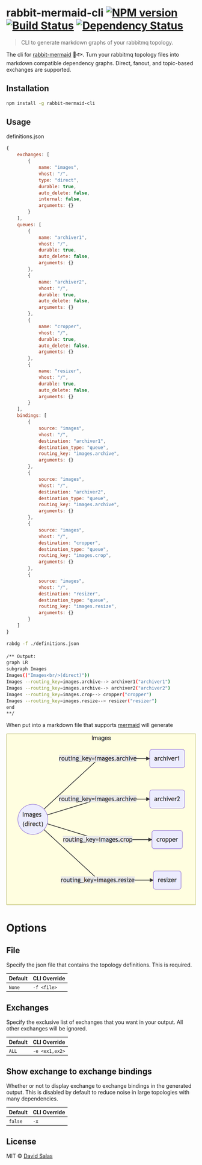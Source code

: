 # rabbit-mermaid-cli [![NPM version][npm-image]][npm-url] [![Build Status][travis-image]][travis-url] [![Dependency Status][daviddm-image]][daviddm-url]

> CLI to generate markdown graphs of your rabbitmq topology.

The cli for [rabbit-mermaid](https://github.com/davidlivingrooms/rabbit-mermaid) :rabbit::fish:. Turn your rabbitmq topology files into
markdown compatible dependency graphs. Direct, fanout, and topic-based exchanges are supported.

## Installation

```sh
npm install -g rabbit-mermaid-cli
```

## Usage

definitions.json

```js
{
    exchanges: [
        {
            name: "images",
            vhost: "/",
            type: "direct",
            durable: true,
            auto_delete: false,
            internal: false,
            arguments: {}
        }
    ],
    queues: [
        {
            name: "archiver1",
            vhost: "/",
            durable: true,
            auto_delete: false,
            arguments: {}
        },
        {
            name: "archiver2",
            vhost: "/",
            durable: true,
            auto_delete: false,
            arguments: {}
        },
        {
            name: "cropper",
            vhost: "/",
            durable: true,
            auto_delete: false,
            arguments: {}
        },
        {
            name: "resizer",
            vhost: "/",
            durable: true,
            auto_delete: false,
            arguments: {}
        }
    ],
    bindings: [
        {
            source: "images",
            vhost: "/",
            destination: "archiver1",
            destination_type: "queue",
            routing_key: "images.archive",
            arguments: {}
        },
        {
            source: "images",
            vhost: "/",
            destination: "archiver2",
            destination_type: "queue",
            routing_key: "images.archive",
            arguments: {}
        },
        {
            source: "images",
            vhost: "/",
            destination: "cropper",
            destination_type: "queue",
            routing_key: "images.crop",
            arguments: {}
        },
        {
            source: "images",
            vhost: "/",
            destination: "resizer",
            destination_type: "queue",
            routing_key: "images.resize",
            arguments: {}
        }
    ]
}
```

```sh
rabdg -f ./definitions.json

/** Output:
graph LR
subgraph Images
Images(("Images<br/>(direct)"))
Images --routing_key=images.archive--> archiver1("archiver1")
Images --routing_key=images.archive--> archiver2("archiver2")
Images --routing_key=images.crop--> cropper("cropper")
Images --routing_key=images.resize--> resizer("resizer")
end
**/
```

When put into a markdown file that supports [mermaid](https://mermaidjs.github.io/) will generate

![test](ExampleDG.png)

# Options

## File

Specify the json file that contains the topology definitions. This is required.

| Default | CLI Override |
| ------- | ------------ |
| `None`  | `-f <file>`  |

## Exchanges

Specify the exclusive list of exchanges that you want in your output. All other exchanges will be ignored.

| Default | CLI Override   |
| ------- | -------------- |
| `ALL`   | `-e <ex1,ex2>` |

## Show exchange to exchange bindings

Whether or not to display exchange to exchange bindings in the generated output. This is disabled by default to reduce noise in large topologies with many dependencies.

| Default | CLI Override |
| ------- | ------------ |
| `false` | `-x`         |

## License

MIT © [David Salas]()

[npm-image]: https://badge.fury.io/js/rabbit-mermaid-cli.svg
[npm-url]: https://npmjs.org/package/rabbit-mermaid-cli
[travis-image]: https://travis-ci.org/davidlivingrooms/rabbit-mermaid-cli.svg?branch=master
[travis-url]: https://travis-ci.org/davidlivingrooms/rabbit-mermaid-cli
[daviddm-image]: https://david-dm.org/davidlivingrooms/rabbit-mermaid-cli.svg?theme=shields.io
[daviddm-url]: https://david-dm.org/davidlivingrooms/rabbit-mermaid-cli
[coveralls-image]: https://coveralls.io/repos/davidlivingrooms/rabbit-mermaid-cli/badge.svg
[coveralls-url]: https://coveralls.io/r/davidlivingrooms/rabbit-mermaid-cli

